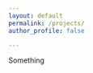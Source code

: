 ```yaml
---
layout: default
permalink: /projects/
author_profile: false

---
```


<span class='anchor' id='about-me'></span>

Something